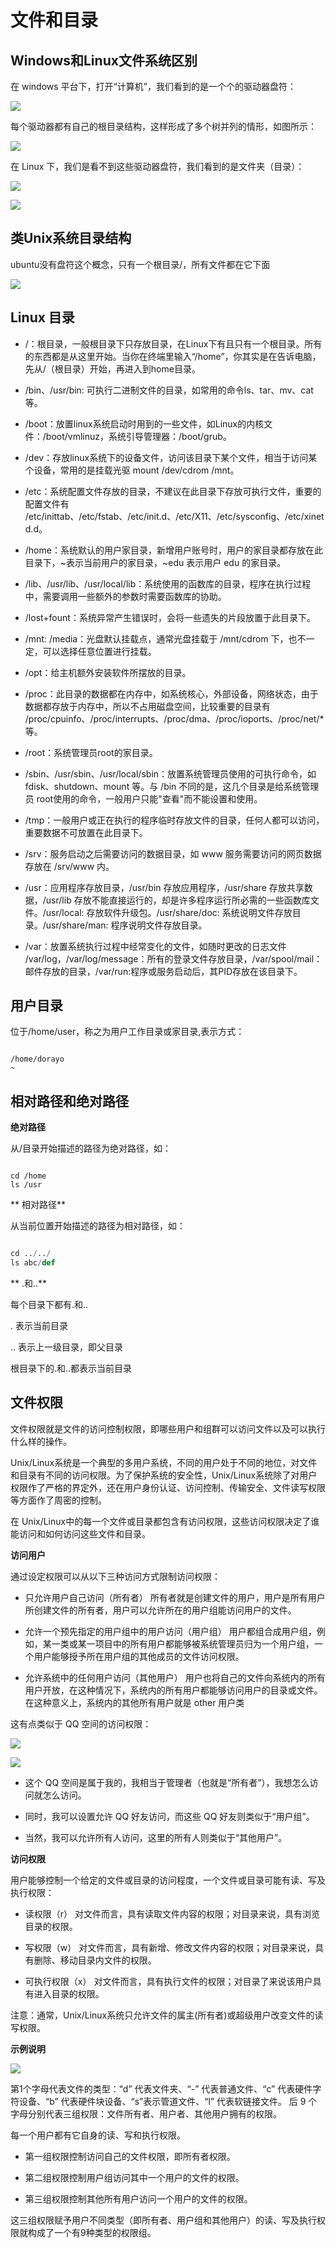# 文件和目录

## Windows和Linux文件系统区别

在 windows 平台下，打开“计算机”，我们看到的是一个个的驱动器盘符：

![](/assets/01-linux基础-21.png)

每个驱动器都有自己的根目录结构，这样形成了多个树并列的情形，如图所示：

![](/assets/01-linux基础-22.png)

在 Linux 下，我们是看不到这些驱动器盘符，我们看到的是文件夹（目录）：

![](/assets/01-linux基础-23.png)

![](/assets/01-linux基础-24.png)

## 类Unix系统目录结构

ubuntu没有盘符这个概念，只有一个根目录/，所有文件都在它下面

![](/assets/01-linux基础-19.png)

## Linux 目录

- /：根目录，一般根目录下只存放目录，在Linux下有且只有一个根目录。所有的东西都是从这里开始。当你在终端里输入“/home”，你其实是在告诉电脑，先从/（根目录）开始，再进入到home目录。

- /bin、/usr/bin: 可执行二进制文件的目录，如常用的命令ls、tar、mv、cat等。

- /boot：放置linux系统启动时用到的一些文件，如Linux的内核文件：/boot/vmlinuz，系统引导管理器：/boot/grub。

- /dev：存放linux系统下的设备文件，访问该目录下某个文件，相当于访问某个设备，常用的是挂载光驱 mount /dev/cdrom /mnt。
- /etc：系统配置文件存放的目录，不建议在此目录下存放可执行文件，重要的配置文件有 /etc/inittab、/etc/fstab、/etc/init.d、/etc/X11、/etc/sysconfig、/etc/xinetd.d。

- /home：系统默认的用户家目录，新增用户账号时，用户的家目录都存放在此目录下，~表示当前用户的家目录，~edu 表示用户 edu 的家目录。

- /lib、/usr/lib、/usr/local/lib：系统使用的函数库的目录，程序在执行过程中，需要调用一些额外的参数时需要函数库的协助。

- /lost+fount：系统异常产生错误时，会将一些遗失的片段放置于此目录下。

- /mnt: /media：光盘默认挂载点，通常光盘挂载于 /mnt/cdrom 下，也不一定，可以选择任意位置进行挂载。

- /opt：给主机额外安装软件所摆放的目录。

- /proc：此目录的数据都在内存中，如系统核心，外部设备，网络状态，由于数据都存放于内存中，所以不占用磁盘空间，比较重要的目录有
 /proc/cpuinfo、/proc/interrupts、/proc/dma、/proc/ioports、/proc/net/* 等。
 
- /root：系统管理员root的家目录。

- /sbin、/usr/sbin、/usr/local/sbin：放置系统管理员使用的可执行命令，如fdisk、shutdown、mount 等。与 /bin 不同的是，这几个目录是给系统管理员 root使用的命令，一般用户只能"查看"而不能设置和使用。

- /tmp：一般用户或正在执行的程序临时存放文件的目录，任何人都可以访问，重要数据不可放置在此目录下。

- /srv：服务启动之后需要访问的数据目录，如 www 服务需要访问的网页数据存放在 /srv/www 内。

- /usr：应用程序存放目录，/usr/bin 存放应用程序，/usr/share 存放共享数据，/usr/lib 存放不能直接运行的，却是许多程序运行所必需的一些函数库文件。/usr/local: 存放软件升级包。/usr/share/doc: 系统说明文件存放目录。/usr/share/man: 程序说明文件存放目录。

- /var：放置系统执行过程中经常变化的文件，如随时更改的日志文件 /var/log，/var/log/message：所有的登录文件存放目录，/var/spool/mail：邮件存放的目录，/var/run:程序或服务启动后，其PID存放在该目录下。

## 用户目录

位于/home/user，称之为用户工作目录或家目录,表示方式：

```

/home/dorayo
~
```

## 相对路径和绝对路径

**绝对路径**

从/目录开始描述的路径为绝对路径，如：

```

cd /home
ls /usr

```

** 相对路径**

从当前位置开始描述的路径为相对路径，如：

```python

cd ../../
ls abc/def

```

** .和..**

每个目录下都有.和..

. 表示当前目录

.. 表示上一级目录，即父目录

根目录下的.和..都表示当前目录

## 文件权限

文件权限就是文件的访问控制权限，即哪些用户和组群可以访问文件以及可以执行什么样的操作。

Unix/Linux系统是一个典型的多用户系统，不同的用户处于不同的地位，对文件和目录有不同的访问权限。为了保护系统的安全性，Unix/Linux系统除了对用户权限作了严格的界定外，还在用户身份认证、访问控制、传输安全、文件读写权限等方面作了周密的控制。

在 Unix/Linux中的每一个文件或目录都包含有访问权限，这些访问权限决定了谁能访问和如何访问这些文件和目录。

**访问用户**

通过设定权限可以从以下三种访问方式限制访问权限：

  - 只允许用户自己访问（所有者） 所有者就是创建文件的用户，用户是所有用户所创建文件的所有者，用户可以允许所在的用户组能访问用户的文件。

  - 允许一个预先指定的用户组中的用户访问（用户组） 用户都组合成用户组，例如，某一类或某一项目中的所有用户都能够被系统管理员归为一个用户组，一个用户能够授予所在用户组的其他成员的文件访问权限。

  - 允许系统中的任何用户访问（其他用户） 用户也将自己的文件向系统内的所有用户开放，在这种情况下，系统内的所有用户都能够访问用户的目录或文件。在这种意义上，系统内的其他所有用户就是 other 用户类

这有点类似于 QQ 空间的访问权限：

![](/assets/01-linux基础-87.jpg)

![](/assets/Snip20161012_38.png)

- 这个 QQ 空间是属于我的，我相当于管理者（也就是“所有者”），我想怎么访问就怎么访问。

- 同时，我可以设置允许 QQ 好友访问，而这些 QQ 好友则类似于“用户组”。

- 当然，我可以允许所有人访问，这里的所有人则类似于“其他用户”。

**访问权限**

用户能够控制一个给定的文件或目录的访问程度，一个文件或目录可能有读、写及执行权限：

  - 读权限（r） 对文件而言，具有读取文件内容的权限；对目录来说，具有浏览目录的权限。
  
  - 写权限（w） 对文件而言，具有新增、修改文件内容的权限；对目录来说，具有删除、移动目录内文件的权限。
  
  - 可执行权限（x） 对文件而言，具有执行文件的权限；对目录了来说该用户具有进入目录的权限。
  
注意：通常，Unix/Linux系统只允许文件的属主(所有者)或超级用户改变文件的读写权限。

**示例说明**

![](/assets/Snip20161218_23.png)

第1个字母代表文件的类型：“d” 代表文件夹、“-” 代表普通文件、“c” 代表硬件字符设备、“b” 代表硬件块设备、“s”表示管道文件、“l” 代表软链接文件。 后 9 个字母分别代表三组权限：文件所有者、用户者、其他用户拥有的权限。

每一个用户都有它自身的读、写和执行权限。

- 第一组权限控制访问自己的文件权限，即所有者权限。

- 第二组权限控制用户组访问其中一个用户的文件的权限。

- 第三组权限控制其他所有用户访问一个用户的文件的权限。

这三组权限赋予用户不同类型（即所有者、用户组和其他用户）的读、写及执行权限就构成了一个有9种类型的权限组。
